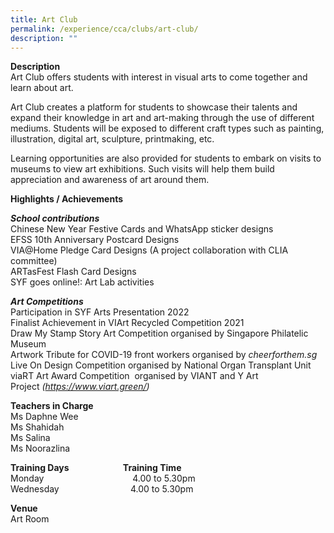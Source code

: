 ```yaml
---
title: Art Club
permalink: /experience/cca/clubs/art-club/
description: ""
---
```



**Description** <br>
Art Club offers students with interest in visual arts to come together and learn about art.  

Art Club creates a platform for students to showcase their talents and expand their knowledge in art and art-making through the use of different mediums. Students will be exposed to different craft types such as painting, illustration, digital art, sculpture, printmaking, etc.  

Learning opportunities are also provided for students to embark on visits to museums to view art exhibitions. Such visits will help them build appreciation and awareness of art around them.

**Highlights / Achievements**   

**_School contributions_**<br>
Chinese New Year Festive Cards and WhatsApp sticker designs <br>
EFSS 10th Anniversary Postcard Designs <br>
VIA@Home Pledge Card Designs (A project collaboration with CLIA committee) <br>
ARTasFest Flash Card Designs <br>
SYF goes online!: Art Lab activities

**_Art Competitions_** <br>
Participation in SYF Arts Presentation 2022 <br>
Finalist Achievement in VIArt Recycled Competition 2021 <br>
Draw My Stamp Story Art Competition organised by Singapore Philatelic Museum <br>
Artwork Tribute for COVID-19 front workers organised by _cheerforthem.sg_ <br>
Live On Design Competition organised by National Organ Transplant Unit <br> 
viaRT Art Award Competition  organised by VIANT and Y Art Project _(https://www.viart.green/)_

**Teachers in Charge** <br>
Ms Daphne Wee <br>
Ms Shahidah <br>
Ms Salina <br>
Ms Noorazlina 

**Training Days                          Training Time** <br>
Monday                                    4.00 to 5.30pm <br>
Wednesday                             4.00 to 5.30pm

**Venue** <br>
Art Room